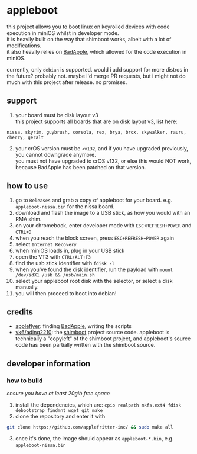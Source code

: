# appleboot
this project allows you to boot linux on keyrolled devices with code execution in miniOS whilst in developer mode. \
it is heavily built on the way that shimboot works, albeit with a lot of modifications. \
it also heavily relies on [BadApple](https://github.com/applefritter-inc/BadApple), which allowed for the code execution in miniOS.

currently, only `debian` is supported. would i add support for more distros in the future? probably not. maybe i'd merge PR requests, but i might not do much with this project after release. no promises.

## support
1. your board must be disk layout v3 \
this project supports all boards that are on disk layout v3, list here:
```
nissa, skyrim, guybrush, corsola, rex, brya, brox, skywalker, rauru, cherry, geralt
```
2. your crOS version must be `<v132`, and if you have upgraded previously, you cannot downgrade anymore. \
you must not have upgraded to crOS v132, or else this would NOT work, because BadApple has been patched on that version.

## how to use
1. go to `Releases` and grab a copy of appleboot for your board. e.g. `appleboot-nissa.bin` for the nissa board.
2. download and flash the image to a USB stick, as how you would with an RMA shim.
3. on your chromebook, enter developer mode with `ESC+REFRESH+POWER` and `CTRL+D`
4. when you reach the block screen, press `ESC+REFRESH+POWER` again
5. select `Internet Recovery`
6. when miniOS loads in, plug in your USB stick
7. open the VT3 with `CTRL+ALT+F3`
8. find the usb stick identifier with `fdisk -l`
9. when you've found the disk identifier, run the payload with `mount /dev/sdX1 /usb && /usb/main.sh` 
10. select your appleboot root disk with the selector, or select a disk manually.
11. you will then proceed to boot into debian!

## credits
- [appleflyer](https://github.com/appleflyerv3): finding [BadApple](https://github.com/applefritter-inc/BadApple), writing the scripts
- [vk6/ading2210](https://github.com/ading2210/): the [shimboot](https://github.com/ading2210/shimboot) project source code. appleboot is technically a "copyleft" of the shimboot project, and appleboot's source code has been partially written with the shimboot source.

## developer information

### how to build
*ensure you have at least 20gib free space*

1. install the dependencies, which are: `cpio realpath mkfs.ext4 fdisk debootstrap findmnt wget git make`
2. clone the repository and enter it with
```sh
git clone https://github.com/applefritter-inc/ && sudo make all
```
3. once it's done, the image should appear as `appleboot-*.bin`, e.g. `appleboot-nissa.bin`